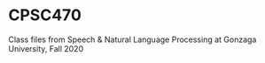 # CPSC470
Class files from Speech &amp; Natural Language Processing at Gonzaga University, Fall 2020

